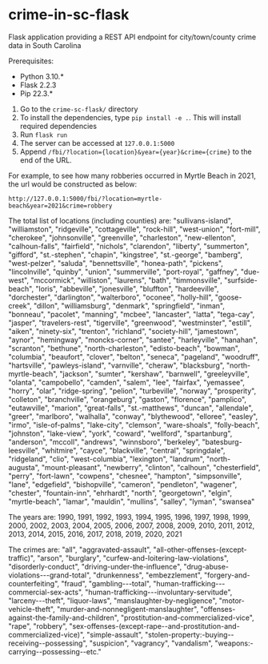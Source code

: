 # crime-in-sc-flask
Flask application providing a REST API endpoint for city/town/county crime data in South Carolina

Prerequisites:
  * Python 3.10.*
  * Flask 2.2.3
  * Pip 22.3.*
  
1) Go to the `crime-sc-flask/` directory
2) To install the dependencies, type `pip install -e .`. This will install required dependencies
3) Run `flask run`
4) The server can be accessed at `127.0.0.1:5000`
5) Append `/fbi/?location={location}&year={year}&crime={crime}` to the end of the URL. 

For example, to see how many robberies occurred in Myrtle Beach in 2021, the url would be constructed as below:

`http://127.0.0.1:5000/fbi/?location=myrtle-beach&year=2021&crime=robbery`

The total list of locations (including counties) are:
    "sullivans-island",
    "williamston",
    "ridgeville",
    "cottageville",
    "rock-hill",
    "west-union",
    "fort-mill",
    "cherokee",
    "johnsonville",
    "greenville",
    "charleston",
    "new-ellenton",
    "calhoun-falls",
    "fairfield",
    "nichols",
    "clarendon",
    "liberty",
    "summerton",
    "gifford",
    "st.-stephen",
    "chapin",
    "kingstree",
    "st.-george",
    "bamberg",
    "west-pelzer",
    "saluda",
    "bennettsville",
    "honea-path",
    "pickens",
    "lincolnville",
    "quinby",
    "union",
    "summerville",
    "port-royal",
    "gaffney",
    "due-west",
    "mccormick",
    "williston",
    "laurens",
    "bath",
    "timmonsville",
    "surfside-beach",
    "loris",
    "abbeville",
    "jonesville",
    "bluffton",
    "hardeeville",
    "dorchester",
    "darlington",
    "walterboro",
    "oconee",
    "holly-hill",
    "goose-creek",
    "dillon",
    "williamsburg",
    "denmark",
    "springfield",
    "inman",
    "bonneau",
    "pacolet",
    "manning",
    "mcbee",
    "lancaster",
    "latta",
    "tega-cay",
    "jasper",
    "travelers-rest",
    "tigerville",
    "greenwood",
    "westminster",
    "estill",
    "aiken",
    "ninety-six",
    "trenton",
    "richland",
    "society-hill",
    "jamestown",
    "aynor",
    "hemingway",
    "moncks-corner",
    "santee",
    "harleyville",
    "hanahan",
    "scranton",
    "bethune",
    "north-charleston",
    "edisto-beach",
    "bowman",
    "columbia",
    "beaufort",
    "clover",
    "belton",
    "seneca",
    "pageland",
    "woodruff",
    "hartsville",
    "pawleys-island",
    "varnville",
    "cheraw",
    "blacksburg",
    "north-myrtle-beach",
    "jackson",
    "sumter",
    "kershaw",
    "barnwell",
    "greeleyville",
    "olanta",
    "campobello",
    "camden",
    "salem",
    "lee",
    "fairfax",
    "yemassee",
    "horry",
    "olar",
    "ridge-spring",
    "pelion",
    "turbeville",
    "norway",
    "prosperity",
    "colleton",
    "branchville",
    "orangeburg",
    "gaston",
    "florence",
    "pamplico",
    "eutawville",
    "marion",
    "great-falls",
    "st.-matthews",
    "duncan",
    "allendale",
    "greer",
    "marlboro",
    "walhalla",
    "conway",
    "blythewood",
    "elloree",
    "easley",
    "irmo",
    "isle-of-palms",
    "lake-city",
    "clemson",
    "ware-shoals",
    "folly-beach",
    "johnston",
    "lake-view",
    "york",
    "coward",
    "wellford",
    "spartanburg",
    "anderson",
    "mccoll",
    "andrews",
    "winnsboro",
    "berkeley",
    "batesburg-leesville",
    "whitmire",
    "cayce",
    "blackville",
    "central",
    "springdale",
    "ridgeland",
    "clio",
    "west-columbia",
    "lexington",
    "landrum",
    "north-augusta",
    "mount-pleasant",
    "newberry",
    "clinton",
    "calhoun",
    "chesterfield",
    "perry",
    "fort-lawn",
    "cowpens",
    "chesnee",
    "hampton",
    "simpsonville",
    "lane",
    "edgefield",
    "bishopville",
    "cameron",
    "pendleton",
    "wagener",
    "chester",
    "fountain-inn",
    "ehrhardt",
    "north",
    "georgetown",
    "elgin",
    "myrtle-beach",
    "lamar",
    "mauldin",
    "mullins",
    "salley",
    "lyman",
    "swansea"
    
The years are:
    1990,
    1991,
    1992,
    1993,
    1994,
    1995,
    1996,
    1997,
    1998,
    1999,
    2000,
    2002,
    2003,
    2004,
    2005,
    2006,
    2007,
    2008,
    2009,
    2010,
    2011,
    2012,
    2013,
    2014,
    2015,
    2016,
    2017,
    2018,
    2019,
    2020,
    2021
    
The crimes are:
    "all", 
    "aggravated-assault", 
    "all-other-offenses-(except-traffic)", 
    "arson", 
    "burglary", 
    "curfew-and-loitering-law-violations", 
    "disorderly-conduct", 
    "driving-under-the-influence", 
    "drug-abuse-violations---grand-total", 
    "drunkenness", 
    "embezzlement", 
    "forgery-and-counterfeiting", 
    "fraud", "gambling---total", 
    "human-trafficking---commercial-sex-acts", 
    "human-trafficking---involuntary-servitude", 
    "larceny---theft", 
    "liquor-laws", 
    "manslaughter-by-negligence", 
    "motor-vehicle-theft", 
    "murder-and-nonnegligent-manslaughter", 
    "offenses-against-the-family-and-children", 
    "prostitution-and-commercialized-vice", 
    "rape", 
    "robbery", 
    "sex-offenses-(except-rape--and-prostitution-and-commercialized-vice)", 
    "simple-assault", 
    "stolen-property:-buying--receiving--possessing",
    "suspicion", 
    "vagrancy", 
    "vandalism", 
    "weapons:-carrying--possessing--etc."

